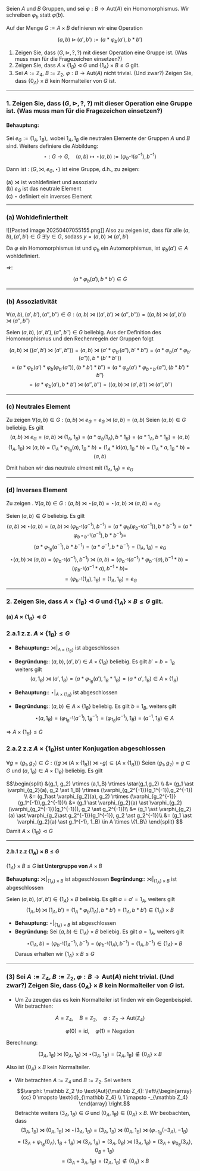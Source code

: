 Seien $A$ und $B$ Gruppen, und sei $\varphi : B \to \text{Aut}(A)$ ein Homomorphismus. Wir schreiben $\varphi_b$ statt $\varphi(b)$.

Auf der Menge $G := A \times B$ definieren wir eine Operation

$$
(a, b) \triangleright (a', b') := (a \ast \varphi_b(a'), b \ast b')
$$

1. Zeigen Sie, dass $(G, \triangleright, ?, ?)$ mit dieser Operation eine Gruppe ist. (Was muss man für die Fragezeichen einsetzen?)  
2. Zeigen Sie, dass $A \times \{1_B\} \triangleleft G$ und $\{1_A\} \times B \leq G$ gilt.  
3. Sei $A := \mathbb{Z}_4$, $B := \mathbb{Z}_2$, $\varphi : B \to \text{Aut}(A)$ nicht trivial. (Und zwar?) Zeigen Sie, dass $\{0_A\} \times B$ kein Normalteiler von $G$ ist.
---
### 1. Zeigen Sie, dass $(G, \triangleright, ?, ?)$ mit dieser Operation eine Gruppe ist. (Was muss man für die Fragezeichen einsetzen?) 
#### Behauptung:
Sei $e_G := (1_A, 1_B), \text{ wobei } 1_A, 1_B \text{ die neutralen Elemente der Gruppen } A \text{ und } B \text{ sind.}$
Weiters definiere die Abbildung: 
$$
\star : G \to G, \quad (a,b) \mapsto \star(a,b) := (\varphi_{b^{-1}}(a^{-1}), b^{-1})
$$

Dann ist : $(G, \rtimes, e_G, \star)$ ist eine Gruppe, d.h., zu zeigen:

(a) $\rtimes$ ist wohldefiniert und assoziativ  
(b) $e_G$ ist das neutrale Element  
(c) $\star$ definiert ein inverses Element  

---
### (a) Wohldefiniertheit

![[Pasted image 20250407055155.png]]
Also zu zeigen ist, dass für alle $(a,b), (a',b')\in G$  $\exists! y \in G$, sodass $y = (a,b) \rtimes (a',b')$

Da $\varphi$ ein Homomorphismus ist und $\varphi_b$ ein Automorphismus, ist $\varphi_b(a') \in A$ wohldefiniert.  

$\Rightarrow$:

$$
(a\ast \varphi_b(a'), b\ast b')\in G
$$

---

### (b) Assoziativität
$\forall (a,b),(a',b'),(a'',b'')\in G: (a,b)\rtimes((a',b')\rtimes (a'',b'')) = ((a,b)\rtimes(a',b'))\rtimes (a'',b'')$

Seien $(a,b),(a',b'),(a'',b'')\in G$ beliebig. 
Aus der Definition des Homomorphismus und den Rechenregeln der Gruppen folgt

$$(a,b)\rtimes((a',b')\rtimes (a'',b'')) = (a, b)\rtimes (a'\ast \varphi_{b'}(a''), b' \ast b'') = (a \ast \varphi_{b}(a'\ast \varphi_{b'}(a'')), b \ast (b' \ast b''))$$
$$ = (a \ast \varphi_{b}(a') \ast \varphi_{b}(\varphi_{ b'}(a'')), (b \ast b')\ast b'') = (a \ast \varphi_{b}(a') \ast \varphi_{b \ast b'}(a''), (b \ast b')\ast b'')$$
$$= (a \ast \varphi_{b}(a'), b \ast b') \rtimes (a'', b'') = ((a,b)\rtimes(a',b'))\rtimes (a'',b'')$$


---

### (c) Neutrales Element
Zu zeigen $\forall (a,b)\in G: (a,b)\rtimes e_G = e_G \rtimes (a,b) = (a,b)$
Seien $(a,b)\in G$ beliebig. Es gilt
$$(a,b) \rtimes e_G = (a,b) \rtimes (1_A,1_B) = (a\ast \varphi_b(1_A), b\ast 1_B) = (a\ast 1_A, b\ast 1_B)=(a,b)$$
$$(1_A,1_B) \rtimes (a,b) = (1_A \ast \varphi_{1_B}(a), 1_B \ast b) = (1_A \ast \text{id}(a), 1_B \ast b ) = (1_A \ast a, 1_B\ast b ) = (a,b)$$

Dmit haben wir das neutrale elment mit $(1_{A},1_{B}) = e_{G}$

---

### (d) Inverses Element
Zu zeigen . $\forall (a,b)\in G: (a,b) \rtimes \star(a,b) =  \star(a,b) \rtimes (a,b) = e_G$

Seien $(a,b)\in G$ beliebig. Es gilt 
$$(a,b) \rtimes \star(a,b) = (a,b) \rtimes (\varphi_{b^{-1}}(a^{-1}), b^{-1}) = (a\ast \varphi_b(\varphi_{b^{-1}}(a^{-1})), b\ast b^{-1}) = (a\ast \varphi_{b\ast b^{-1}}(a^{-1}), b\ast b^{-1}) = $$ $$(a\ast \varphi_{1_B}(a^{-1}), b\ast b^{-1}) = (a\ast a^{-1}, b\ast b^{-1}) = (1_A, 1_B) = e_G$$
$$\star(a,b) \rtimes (a,b) = (\varphi_{b^{-1}}(a^{-1}), b^{-1}) \rtimes (a,b) = (\varphi_{b^{-1}}(a^{-1}) \ast \varphi_{b^{-1}}(a), b^{-1} \ast b) = (\varphi_{b^{-1}}(a^{-1} \ast a), b^{-1}\ast b) = $$$$ = (\varphi_{b^{-1}}(1_A), 1_B) = (1_A,1_B) = e_G$$

---

### 2. Zeigen Sie, dass $A \times \{1_B\} \triangleleft G$ und $\{1_A\} \times B \leq G$ gilt.  

#### (a) $A \times \{1_B\} \vartriangleleft G$

### 2.a.1 z.z. $A\times \{1_B\} \leq G$


- **Behauptung:**:  $\rtimes|_{A \times \{1_B\}}$ ist abgeschlossen
- **Begründung:**: 
 $(a,b), (a',b')\in A\times \{1_B\}$ beliebig. Es gilt $b' = b = 1_B$ weiters gilt  
$$(a,1_B) \rtimes (a',1_B) = (a\ast \varphi_{1_B}(a'), 1_B \ast 1_B) = (a\ast a', 1_B) \in A \times \{1_B\}$$

- **Behauptung:**: $\star|_{A \times \{1_B\}}$ ist abgeschlossen
- **Begründung:**: 
$(a,b) \in A\times \{1_B\}$ beliebig. Es gilt $b = 1_B$, weiters gilt
$$\star(a,1_B) = (\varphi_{1_B^{-1}}(a^{-1}), 1_B^{-1}) = (\varphi_{1_B}(a^{-1}), 1_B) = (a^{-1}, 1_B) \in A $$

$\Rightarrow$ $A \times \{1_B\} \leq G$
 
### 2.a.2  z.z $A\times \{1_B\} \textbf{ist unter Konjugation abgeschlossen}$

$\forall g=(g_1,g_2)\in G : ((g \rtimes(A \times \{1_B\})\rtimes \star g) \subseteq (A \times \{1_B\}))$
Seien $(g_1,g_2) = g\in G$ und $(a,1_B)\in A\times \{1_B\}$ beliebig. Es gilt

$$\begin{split}
&(g_1, g_2) \rtimes (a,1_B) \rtimes \star(g_1,g_2) \\
&= (g_1 \ast \varphi_{g_2}(a), g_2 \ast 1_B) \rtimes (\varphi_{g_2^{-1}}(g_1^{-1}),g_2^{-1}) \\
&= (g_1\ast \varphi_{g_2}(a), g_2)  \rtimes (\varphi_{g_2^{-1}}(g_1^{-1}),g_2^{-1})\\
&= (g_1 \ast \varphi_{g_2}(a) \ast  \varphi_{g_2}(\varphi_{g_2^{-1}}(g_1^{-1})), g_2 \ast g_2^{-1})\\
&= (g_1 \ast \varphi_{g_2}(a) \ast  \varphi_{g_2\ast g_2^{-1}}(g_1^{-1}), g_2 \ast g_2^{-1})\\
&= (g_1 \ast \varphi_{g_2}(a) \ast g_1^{-1}, 1_B) \in A \times \{1_B\}
\end{split}
$$
Damit  $A \times \{1_B\} \vartriangleleft G$

---

#### 2.b.1 z.z $\{1_A\} \times B \leq G$
 $\{1_A\} \times B \leq G \textbf{ ist Untergruppe von } A \times B$


**Behauptung:**  $\rtimes|_{\{1_A\} \times B }$ ist abgeschlossen
**Begründung:**: $\rtimes|_{\{1_A\} \times B }$ ist abgeschlossen

Seien $(a,b) , (a',b') \in \{1_A\} \times B$ beliebig. Es gilt $a = a' = 1_A$, weiters gilt 
$$(1_A, b) \rtimes (1_A, b') = (1_A \ast \varphi_{b}(1_A), b \ast b') = (1_A, b \ast b') \in \{1_A\} \times B$$
- **Behauptung:**   $\star|_{\{1_A\} \times B }$ ist abgeschlossen
- **Begründung:**
Sei $(a,b)\in \{1_A\} \times B$ beliebig. Es gilt $a = 1_A$, weiters gilt 
$$\star(1_A, b) = (\varphi_{b^{-1}}(1_A^{-1}), b^{-1}) = (\varphi_{b^{-1}}(1_A), b^{-1})  = (1_A, b^{-1})\in \{1_A\}\times B $$
Daraus erhalten wir  $\{1_A\} \times B \leq G$

---

### (3) Sei $A := \mathbb{Z}_4$, $B := \mathbb{Z}_2$, $\varphi : B \to \text{Aut}(A)$ nicht trivial. (Und zwar?) Zeigen Sie, dass $\{0_A\} \times B$ kein Normalteiler von $G$ ist.

- Um Zu zeugen das es kein Normalteiler ist finden wir ein Gegenbeispiel.
Wir betrachten:

$$
A = \mathbb{Z}_4, \quad B = \mathbb{Z}_2, \quad \varphi: \mathbb{Z}_2 \to \text{Aut}(\mathbb{Z}_4)
$$

$$
\varphi(0) = \text{id}, \quad \varphi(1) = \text{Negation}
$$

Berechnung:

$$
(3_A, 1_B) \rtimes (0_A, 1_B) \rtimes \star(3_A,1_B) = (2_A, 1_B) \notin \{0_A\} \times B
$$

Also ist $\{0_A\} \times B$ kein Normalteiler.


- Wir betrachten $A := \mathbb Z_4$ und $B := \mathbb Z_2$. Sei weiters 
$$\varphi: \mathbb Z_2 \to \text{Aut}(\mathbb Z_4): \left\{\begin{array}{cc}
     0 \mapsto \text{id}_{\mathbb Z_4} \\
      1 \mapsto -_{\mathbb Z_4} 
\end{array} \right.$$
Betrachte weiters $(3_A,1_B)\in G$ und $(0_A, 1_B) \in \{0_A\}\times B$. Wir beobachten, dass
$$(3_A, 1_B) \rtimes (0_A, 1_B) \rtimes \star(3_A,1_B) = (3_A, 1_B) \rtimes (0_A, 1_B) \rtimes (\varphi_{-1_B}(-3_A),-1_B) $$
$$ = (3_A + \varphi_{1_B}(0_A), 1_B + 1_B) \rtimes (3_A, 1_B) = (3_A, 0_B)\rtimes (3_A,1_B) = (3_A + \varphi_{0_B}(3_A), 0_B+1_B) $$$$ = (3_A+3_A, 1_B ) = (2_A,1_B)\notin \{0_A\}\times B$$

